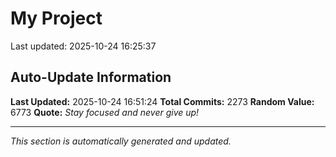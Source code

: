 # My Project


Last updated: 2025-10-24 16:25:37








































































































































































































































































































































































































































































































































































































































































































































































































































































































































































































































































































































































































































































































































































































































































































































































































































































































































































































































































































































































































































































































































































































































































































































































































































































































































































































































































































































































## Auto-Update Information

**Last Updated:** 2025-10-24 16:51:24
**Total Commits:** 2273
**Random Value:** 6773
**Quote:** _Stay focused and never give up!_

---
_This section is automatically generated and updated._